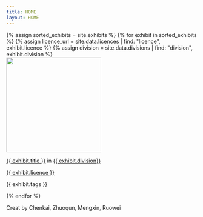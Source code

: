 ```yaml
---
title: HOME
layout: HOME
---
```

<div id = "gallery">
  {% assign sorted_exhibits = site.exhibits %}
  {% for exhibit in sorted_exhibits %}
    {% assign licence_url = site.data.licences | find: "licence", exhibit.licence %}
    {% assign division = site.data.divisions | find: "division", exhibit.division %}
    <div class = "">
      <a href = "{{ exhibit.url | relative_url }}"><img src="{{ exhibit.image-url }}" width = 250></a>
      <p class = ""><a href = "{{exhibit.url | relative_url}}">{{ exhibit.title }}</a> in <a href = "{{ division.weburl}}">{{ exhibit.division}}</a></p>
      <p><a href = "{{licence_url.url }}">{{ exhibit.licence }}</a></p>
      <p>{{ exhibit.tags }}</p>
    </div>
{% endfor %}
  <div id = "">
            <p>Creat by Chenkai, Zhuoqun, Mengxin, Ruowei</p>
  </div>
</div>


